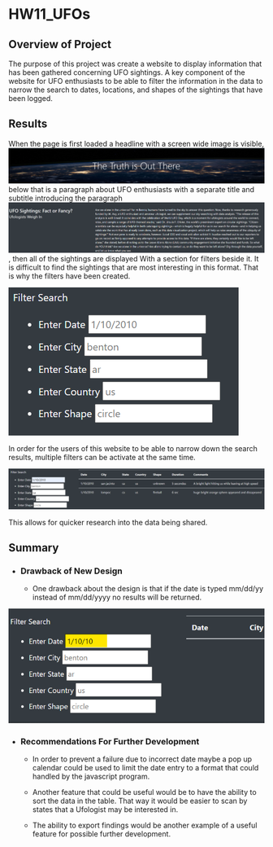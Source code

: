 # HW11_UFOs

## Overview of Project

The purpose of this project was create a website to display information that has been gathered concerning UFO sightings.  A key component of the website for UFO enthusiasts to be able to filter the information in the data to narrow the search to dates, locations, and shapes of the sightings that have been logged.

## Results
When the page is first loaded a headline with a screen wide image is visible,
![](https://github.com/ethiry99/HW11_UFOs/blob/main/Resources/banner.png) below that is a paragraph about UFO enthusiasts with a separate title and subtitle introducing the paragraph![](https://github.com/ethiry99/HW11_UFOs/blob/main/Resources/paragraph.png), then all of the sightings are displayed With a section for filters beside it.  It is difficult to find the sightings that are most interesting in this format.  That is why the filters have been created.

![](https://github.com/ethiry99/HW11_UFOs/blob/main/Resources/filter.png)

In order for the users of this website to be able to narrow down the search results, multiple filters can be activate at the same time.

![](https://github.com/ethiry99/HW11_UFOs/blob/main/Resources/filter%20example.png)

This allows for quicker research into the data being shared.

## Summary
* ### Drawback of New Design
  * One drawback about the design is that if the date is typed mm/dd/yy instead of mm/dd/yyyy no results will be returned.

![](https://github.com/ethiry99/HW11_UFOs/blob/main/Resources/datefail.png)

* ### Recommendations For Further Development
  * In order to prevent a failure due to incorrect date maybe a pop up calendar could be used to limit the date entry to a format that could handled by the javascript program.

  * Another feature that could be useful would be to have the ability to sort the data in the table.  That way it would be easier to scan by states that a Ufologist may be interested in.

  * The ability to export findings would be another example of a useful feature for possible further development. 

